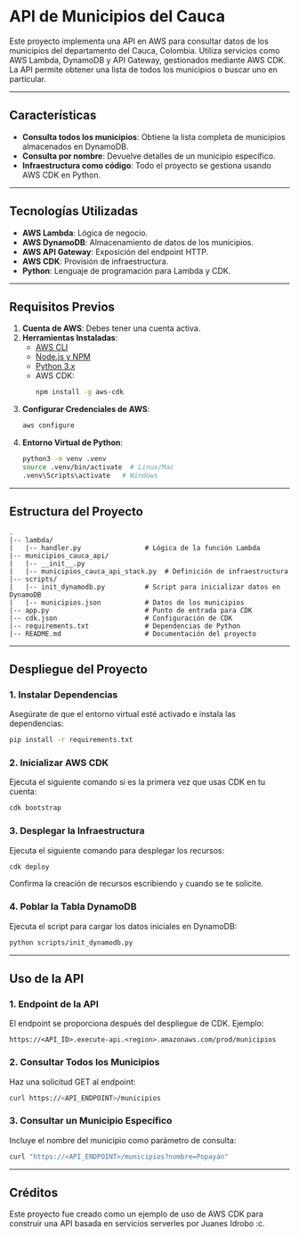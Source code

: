 # API de Municipios del Cauca

Este proyecto implementa una API en AWS para consultar datos de los municipios del departamento del Cauca, Colombia. Utiliza servicios como AWS Lambda, DynamoDB y API Gateway, gestionados mediante AWS CDK. La API permite obtener una lista de todos los municipios o buscar uno en particular.

---

## **Características**
- **Consulta todos los municipios**: Obtiene la lista completa de municipios almacenados en DynamoDB.
- **Consulta por nombre**: Devuelve detalles de un municipio específico.
- **Infraestructura como código**: Todo el proyecto se gestiona usando AWS CDK en Python.

---

## **Tecnologías Utilizadas**
- **AWS Lambda**: Lógica de negocio.
- **AWS DynamoDB**: Almacenamiento de datos de los municipios.
- **AWS API Gateway**: Exposición del endpoint HTTP.
- **AWS CDK**: Provisión de infraestructura.
- **Python**: Lenguaje de programación para Lambda y CDK.

---

## **Requisitos Previos**
1. **Cuenta de AWS**: Debes tener una cuenta activa.
2. **Herramientas Instaladas**:
   - [AWS CLI](https://aws.amazon.com/cli/)
   - [Node.js y NPM](https://nodejs.org/)
   - [Python 3.x](https://www.python.org/)
   - AWS CDK:
     ```bash
     npm install -g aws-cdk
     ```
3. **Configurar Credenciales de AWS**:
   ```bash
   aws configure
   ```
4. **Entorno Virtual de Python**:
   ```bash
   python3 -m venv .venv
   source .venv/bin/activate  # Linux/Mac
   .venv\Scripts\activate   # Windows
   ```

---

## **Estructura del Proyecto**
```plaintext
.
|-- lambda/
|   |-- handler.py                # Lógica de la función Lambda
|-- municipios_cauca_api/
|   |-- __init__.py
|   |-- municipios_cauca_api_stack.py  # Definición de infraestructura
|-- scripts/
|   |-- init_dynamodb.py          # Script para inicializar datos en DynamoDB
|   |-- municipios.json           # Datos de los municipios
|-- app.py                        # Punto de entrada para CDK
|-- cdk.json                      # Configuración de CDK
|-- requirements.txt              # Dependencias de Python
|-- README.md                     # Documentación del proyecto
```

---

## **Despliegue del Proyecto**

### **1. Instalar Dependencias**
Asegúrate de que el entorno virtual esté activado e instala las dependencias:
```bash
pip install -r requirements.txt
```

### **2. Inicializar AWS CDK**
Ejecuta el siguiente comando si es la primera vez que usas CDK en tu cuenta:
```bash
cdk bootstrap
```

### **3. Desplegar la Infraestructura**
Ejecuta el siguiente comando para desplegar los recursos:
```bash
cdk deploy
```
Confirma la creación de recursos escribiendo `y` cuando se te solicite.

### **4. Poblar la Tabla DynamoDB**
Ejecuta el script para cargar los datos iniciales en DynamoDB:
```bash
python scripts/init_dynamodb.py
```

---

## **Uso de la API**

### **1. Endpoint de la API**
El endpoint se proporciona después del despliegue de CDK. Ejemplo:
```plaintext
https://<API_ID>.execute-api.<region>.amazonaws.com/prod/municipios
```

### **2. Consultar Todos los Municipios**
Haz una solicitud GET al endpoint:
```bash
curl https://<API_ENDPOINT>/municipios
```

### **3. Consultar un Municipio Específico**
Incluye el nombre del municipio como parámetro de consulta:
```bash
curl "https://<API_ENDPOINT>/municipios?nombre=Popayán"
```

---

## **Créditos**
Este proyecto fue creado como un ejemplo de uso de AWS CDK para construir una API basada en servicios serverles por Juanes Idrobo :c.


